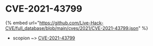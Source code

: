 # CVE-2021-43799
{% embed url="https://github.com/Live-Hack-CVE/full_database/blob/main/cves/2021/CVE-2021-43799.json" %}

* scopion ~> [CVE-2021-43799](https://www.alice-snow.ru/2021/database/cve-2021-43799/cve-2021-43799-scopion)
